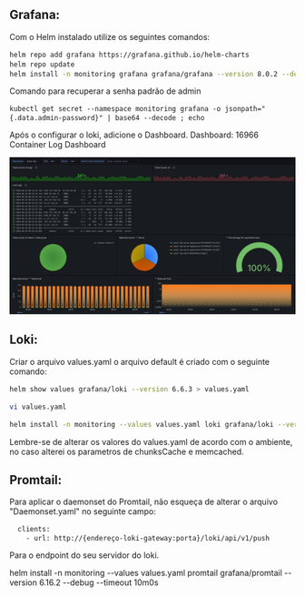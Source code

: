 ## Grafana:
Com o Helm instalado utilize os seguintes comandos:

```bash
helm repo add grafana https://grafana.github.io/helm-charts
helm repo update
helm install -n monitoring grafana grafana/grafana --version 8.0.2 --debug --timeout 10m0s
```

Comando para recuperar a senha padrão de admin
```
kubectl get secret --namespace monitoring grafana -o jsonpath="{.data.admin-password}" | base64 --decode ; echo
```

Após o configurar o loki, adicione o Dashboard.
Dashboard: 16966 Container Log Dashboard
           
<img src="kubernetes.png"></img>

## Loki:
Criar o arquivo values.yaml
o arquivo default é criado com o seguinte comando: 
```bash
helm show values grafana/loki --version 6.6.3 > values.yaml
```

```bash
vi values.yaml
```

```bash
helm install -n monitoring --values values.yaml loki grafana/loki --version 6.6.3 --debug --timeout 10m0s
```
Lembre-se de alterar os valores do values.yaml de acordo com o ambiente, no caso alterei os parametros de chunksCache e memcached.


## Promtail:

Para aplicar o daemonset do Promtail, não esqueça de alterar o arquivo "Daemonset.yaml" no seguinte campo:

```
  clients:
    - url: http://{endereço-loki-gateway:porta}/loki/api/v1/push
```

Para o endpoint do seu servidor do loki.

helm install -n monitoring --values values.yaml promtail grafana/promtail --version 6.16.2 --debug --timeout 10m0s

